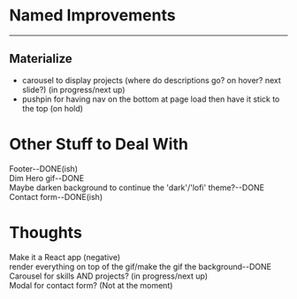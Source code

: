 # Named Improvements
------
Materialize
---
- carousel to display projects (where do descriptions go? on hover? next slide?) (in progress/next up)  
- pushpin for having nav on the bottom at page load then have it stick to the top (on hold)  

# Other Stuff to Deal With
Footer--DONE(ish)  
Dim Hero gif--DONE  
Maybe darken background to continue the 'dark'/'lofi' theme?--DONE  
Contact form--DONE(ish)  


# Thoughts  
Make it a React app (negative)    
render everything on top of the gif/make the gif the background--DONE  
Carousel for skills AND projects? (in progress/next up)  
Modal for contact form? (Not at the moment)